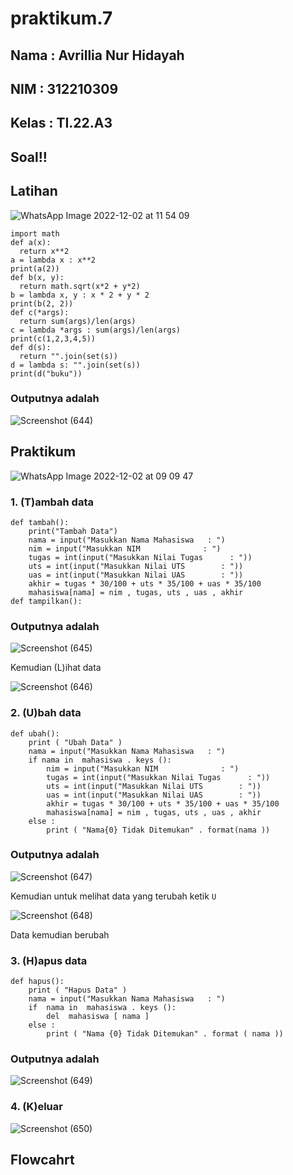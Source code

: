 # praktikum.7
## Nama : Avrillia Nur Hidayah
## NIM : 312210309
## Kelas : TI.22.A3

## Soal!!
## Latihan
![WhatsApp Image 2022-12-02 at 11 54 09](https://user-images.githubusercontent.com/115686359/205217811-96b2de7b-4ea3-4c5c-b883-794f99e35489.jpeg)

```
import math
def a(x):
  return x**2
a = lambda x : x**2
print(a(2))
def b(x, y):
  return math.sqrt(x*2 + y*2)
b = lambda x, y : x * 2 + y * 2
print(b(2, 2))
def c(*args):
  return sum(args)/len(args)
c = lambda *args : sum(args)/len(args)
print(c(1,2,3,4,5))
def d(s):
  return "".join(set(s))
d = lambda s: "".join(set(s))
print(d("buku"))
```

### Outputnya adalah
![Screenshot (644)](https://user-images.githubusercontent.com/115686359/205218558-8413844d-8ca3-4e32-9088-cd3207d68be9.png)


## Praktikum
![WhatsApp Image 2022-12-02 at 09 09 47](https://user-images.githubusercontent.com/115686359/205219066-f4794d78-595f-4f8c-b132-2decc63eb3a7.jpeg)

### 1. (T)ambah data
```
def tambah():
    print("Tambah Data")
    nama = input("Masukkan Nama Mahasiswa   : ")
    nim = input("Masukkan NIM              : ")
    tugas = int(input("Masukkan Nilai Tugas      : "))
    uts = int(input("Masukkan Nilai UTS        : "))
    uas = int(input("Masukkan Nilai UAS        : "))
    akhir = tugas * 30/100 + uts * 35/100 + uas * 35/100
    mahasiswa[nama] = nim , tugas, uts , uas , akhir
def tampilkan():
```

### Outputnya adalah

![Screenshot (645)](https://user-images.githubusercontent.com/115686359/205284123-697c6d02-5225-439f-94ce-215c7d5fcbb8.png)

Kemudian (L)ihat data

![Screenshot (646)](https://user-images.githubusercontent.com/115686359/205284314-bbcf4383-60f0-472a-9d57-352265246c9c.png)

### 2. (U)bah data
```
def ubah():
    print ( "Ubah Data" )
    nama = input("Masukkan Nama Mahasiswa   : ")
    if nama in  mahasiswa . keys ():
        nim = input("Masukkan NIM              : ")
        tugas = int(input("Masukkan Nilai Tugas      : "))
        uts = int(input("Masukkan Nilai UTS        : "))
        uas = int(input("Masukkan Nilai UAS        : "))
        akhir = tugas * 30/100 + uts * 35/100 + uas * 35/100
        mahasiswa[nama] = nim , tugas, uts , uas , akhir
    else :
        print ( "Nama{0} Tidak Ditemukan" . format(nama ))
```
### Outputnya adalah

![Screenshot (647)](https://user-images.githubusercontent.com/115686359/205284806-af3f02fd-0643-4c38-b0ae-05a3d119b649.png)

Kemudian untuk melihat data yang terubah ketik ```U```

![Screenshot (648)](https://user-images.githubusercontent.com/115686359/205285145-14896489-57fd-4017-bd24-65224a864043.png)

Data kemudian berubah

### 3. (H)apus data
```
def hapus():
    print ( "Hapus Data" )
    nama = input("Masukkan Nama Mahasiswa   : ")
    if  nama in  mahasiswa . keys ():
        del  mahasiswa [ nama ]
    else :
        print ( "Nama {0} Tidak Ditemukan" . format ( nama ))
```

### Outputnya adalah

![Screenshot (649)](https://user-images.githubusercontent.com/115686359/205285555-147d0797-4e85-4630-a403-d890f0fc7ee3.png)

### 4. (K)eluar

![Screenshot (650)](https://user-images.githubusercontent.com/115686359/205285859-92c3efb8-fb72-483c-9e0e-4fdb1bd18ada.png)

## Flowcahrt


